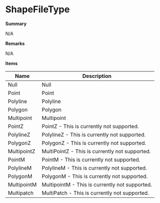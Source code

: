 # ShapeFileType

**Summary**

N/A

**Remarks**

N/A

**Items**

|Name|Description|
|---|---|
|Null|Null|
|Point|Point|
|Polyline|Polyline|
|Polygon|Polygon|
|Multipoint|Multipoint|
|PointZ|PointZ - This is currently not supported.|
|PolylineZ|PolylineZ - This is currently not supported.|
|PolygonZ|PolygonZ - This is currently not supported.|
|MultipointZ|MultiPointZ - This is currently not supported.|
|PointM|PointM - This is currently not supported.|
|PolylineM|PolylineM - This is currently not supported.|
|PolygonM|PolygonM - This is currently not supported.|
|MultipointM|MultipointM - This is currently not supported.|
|Multipatch|MultiPatch - This is currently not supported.|

